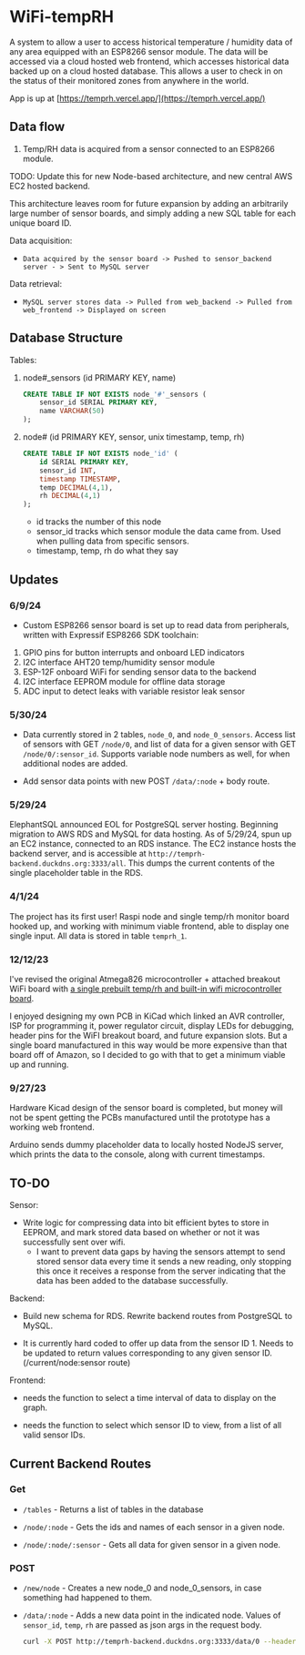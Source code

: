 # WiFi-tempRH
A system to allow a user to access historical temperature / humidity data of any area equipped with an ESP8266 sensor module. The data will be accessed via a cloud hosted web frontend, which accesses historical data backed up on a cloud hosted database. This allows a user to check in on the status of their monitored zones from anywhere in the world.

App is up at [https://temprh.vercel.app/](https://temprh.vercel.app/)

## Data flow
1. Temp/RH data is acquired from a sensor connected to an ESP8266 module.

TODO: Update this for new Node-based architecture, and new central AWS EC2 hosted backend.


<!-- 
1. The ESP8266 sends its data via an HTTP POST request to a locally (sensor_backend) hosted ExpressJS server which is running on a Raspberry Pi connected to the same WiFi network, using the Pi's local ip address.

1. The Raspberry Pi hosted "node" server formats the data and forwards it onto the global backend, which hands .  

1. A separate cloud hosted ExpressJS server (hosted in an AWS EC2 instance) will simultaneously connect to this RDS database, and act as the middleman connecting the web frontend to the data store.

1. The final web frontend will make ReSTful requests to the web backend for data to display. -->

This architecture leaves room for future expansion by adding an arbitrarily large number of sensor boards, and simply adding a new SQL table for each unique board ID.

Data acquisition:

- `Data acquired by the sensor board -> Pushed to sensor_backend server - > Sent to MySQL server`

Data retrieval:

- `MySQL server stores data -> Pulled from web_backend -> Pulled from web_frontend -> Displayed on screen`

## Database Structure

Tables:

1. node#_sensors (id PRIMARY KEY, name)

    ```sql
    CREATE TABLE IF NOT EXISTS node_'#'_sensors (
        sensor_id SERIAL PRIMARY KEY,
        name VARCHAR(50)
    );
    ```

1. node# (id PRIMARY KEY, sensor, unix timestamp, temp, rh)

    ```sql
    CREATE TABLE IF NOT EXISTS node_'id' (
        id SERIAL PRIMARY KEY,
        sensor_id INT,
        timestamp TIMESTAMP,
        temp DECIMAL(4,1),
        rh DECIMAL(4,1)
    );
    ```

    - id tracks the number of this node
    - sensor_id tracks which sensor module the data came from. Used when pulling data from specific sensors.
    - timestamp, temp, rh do what they say

## Updates

### 6/9/24
- Custom ESP8266 sensor board is set up to read data from peripherals, written with Expressif ESP8266 SDK toolchain:

1. GPIO pins for button interrupts and onboard LED indicators
1. I2C interface AHT20 temp/humidity sensor module
1. ESP-12F onboard WiFi for sending sensor data to the backend
1. I2C interface EEPROM module for offline data storage
1. ADC input to detect leaks with variable resistor leak sensor

### 5/30/24
- Data currently stored in 2 tables, `node_0`, and `node_0_sensors`. Access list of sensors with GET `/node/0`, and list of data for a given sensor with GET `/node/0/:sensor_id`. Supports variable node numbers as well, for when additional nodes are added.

- Add sensor data points with new POST `/data/:node` + body route.

### 5/29/24
ElephantSQL announced EOL for PostgreSQL server hosting. Beginning migration to AWS RDS and MySQL for data hosting.
As of 5/29/24, spun up an EC2 instance, connected to an RDS instance. The EC2 instance hosts the backend server, and is accessible at `http://temprh-backend.duckdns.org:3333/all`. This dumps the current contents of the single placeholder table in the RDS.

### 4/1/24
The project has its first user! Raspi node and single temp/rh monitor board hooked up, and working with minimum viable frontend, able to display one single input. All data is stored in table `temprh_1`. 

### 12/12/23
I've revised the original Atmega826 microcontroller + attached breakout WiFi board with [a single prebuilt temp/rh and built-in wifi microcontroller board](https://www.amazon.com/dp/B0CCR7B5G5?psc=1&ref=ppx_yo2ov_dt_b_product_details).

I enjoyed designing my own PCB in KiCad which linked an AVR controller, ISP for programming it, power regulator circuit, display LEDs for debugging, header pins for the WiFI breakout board, and future expansion slots. But a single board manufactured in this way would be more expensive than that board off of Amazon, so I decided to go with that to get a minimum viable up and running.

### 9/27/23
Hardware Kicad design of the sensor board is completed, but money will not be spent getting the PCBs manufactured until the prototype has a working web frontend.

Arduino sends dummy placeholder data to locally hosted NodeJS server, which prints the data to the console, along with current timestamps.


## TO-DO

Sensor:

- Write logic for compressing data into bit efficient bytes to store in EEPROM, and mark stored data based on whether or not it was successfully sent over wifi. 
    - I want to prevent data gaps by having the sensors attempt to send stored sensor data every time it sends a new reading, only stopping this once it receives a response from the server indicating that the data has been added to the database successfully.

Backend:

- Build new schema for RDS. Rewrite backend routes from PostgreSQL to MySQL.

- It is currently hard coded to offer up data from the sensor ID 1. Needs to be updated to return values corresponding to any given sensor ID. (/current/node:sensor route)

Frontend:

- needs the function to select a time interval of data to display on the graph.

- needs the function to select which sensor ID to view, from a list of all valid sensor IDs.

## Current Backend Routes

### Get

- `/tables` - Returns a list of tables in the database

- `/node/:node` - Gets the ids and names of each sensor in a given node.

- `/node/:node/:sensor` - Gets all data for given sensor in a given node.

### POST

- `/new/node` - Creates a new node_0 and node_0_sensors, in case something had happened to them.

- `/data/:node` - Adds a new data point in the indicated node. Values of `sensor_id`, `temp`, `rh` are passed as json args in the request body.

    ```bash
    curl -X POST http://temprh-backend.duckdns.org:3333/data/0 --header "Content-Type: application/json" --data '{"sensor_id":0,"temp":12.3,"rh":45.6}'
    ```